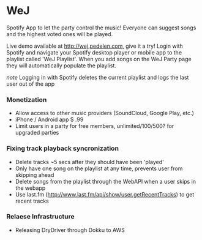 # WeJ
Spotify App to let the party control the music! Everyone can suggest songs and the highest voted ones will be played.

Live demo available at http://wej.pedelen.com, give it a try!
Login with Spotify and navigate your Spotify desktop player or mobile app to the playlist called 'WeJ Playlist'. When you add songs on the WeJ Party page they will automatically populate the playlist.

*note* Logging in with Spotify deletes the current playlist and logs the last user out of the app

### Monetization
* Allow access to other music providers (SoundCloud, Google Play, etc.)
* iPhone / Android app $ .99
* Limit users in a party for free members, unlimited/100/500? for upgraded parties

### Fixing track playback syncronization
* Delete tracks ~5 secs after they should have been 'played'
* Only have one song on the playlist at any time, prevents user from skipping ahead
* Delete songs from the playlist through the WebAPI when a user skips in the webapp
* Use last.fm (http://www.last.fm/api/show/user.getRecentTracks) to get recent tracks


### Relaese Infrastructure
* Releasing DryDriver through Dokku to AWS